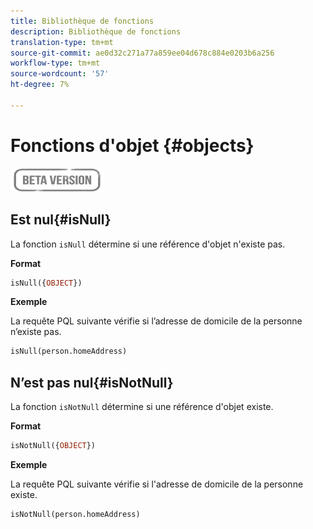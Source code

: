 ```yaml
---
title: Bibliothèque de fonctions
description: Bibliothèque de fonctions
translation-type: tm+mt
source-git-commit: ae0d32c271a77a859ee04d678c884e0203b6a256
workflow-type: tm+mt
source-wordcount: '57'
ht-degree: 7%

---
```


# Fonctions d&#39;objet {#objects}

![](../../assets/do-not-localize/badge.png)

## Est nul{#isNull}

La fonction `isNull` détermine si une référence d&#39;objet n&#39;existe pas.

**Format**

```sql
isNull({OBJECT})
```

**Exemple**

La requête PQL suivante vérifie si l’adresse de domicile de la personne n’existe pas.

```sql
isNull(person.homeAddress)
```

## N’est pas nul{#isNotNull}

La fonction `isNotNull` détermine si une référence d&#39;objet existe.

**Format**

```sql
isNotNull({OBJECT})
```

**Exemple**

La requête PQL suivante vérifie si l&#39;adresse de domicile de la personne existe.

```sql
isNotNull(person.homeAddress)
```
